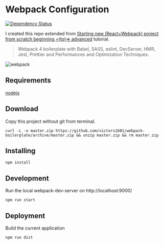 # Webpack Configuration
[![Dependency Status](https://david-dm.org/victors1681/webpack-boilerplate.svg)](https://david-dm.org/victors1681/webpack-boilerplate) 

I created this repo extended from [Starting new (React+Webpack) project from scratch beginning =(to)=> advanced](https://github.com/victors1681/webpack-demo) tutorial.

> Webpack 4 boilerplate with Babel, SASS, eslint, DevServer, HMR, Jest, Prettier and Performances and Optimization Techniques.
 
 ![webpack](https://cdn-images-1.medium.com/max/2000/1*y2PxPRAMevq1yY_j9gQBVg.jpeg)
 
## Requirements 
 [nodejs](https://nodejs.org/en/)
 
## Download
Copy this project without git from terminal.
```
curl -L -o master.zip https://github.com/victors1681/webpack-boilerplate/archive/master.zip && unzip master.zip && rm master.zip

```

## Installing

```
npm install
```

## Development
Run the local webpack-dev-server on http://localhost:9000/
```
npm run start
```

## Deployment
Build the current application
```
npm run dist
```
